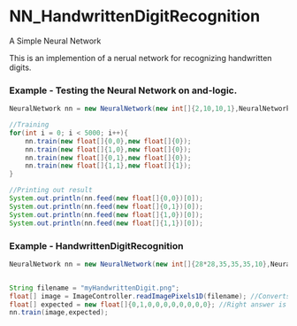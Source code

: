 # NN_HandwrittenDigitRecognition
A Simple Neural Network

This is an implemention of a nerual network for recognizing handwritten digits.

### Example - Testing the Neural Network on and-logic.
```Java
NeuralNetwork nn = new NeuralNetwork(new int[]{2,10,10,1},NeuralNetwork.TANH);

//Training
for(int i = 0; i < 5000; i++){
    nn.train(new float[]{0,0},new float[]{0});
    nn.train(new float[]{1,0},new float[]{0});
    nn.train(new float[]{0,1},new float[]{0});
    nn.train(new float[]{1,1},new float[]{1});
}

//Printing out result
System.out.println(nn.feed(new float[]{0,0})[0]);
System.out.println(nn.feed(new float[]{0,1})[0]);
System.out.println(nn.feed(new float[]{1,0})[0]);
System.out.println(nn.feed(new float[]{1,1})[0]);

```

### Example - HandwrittenDigitRecognition
```Java
NeuralNetwork nn = new NeuralNetwork(new int[]{28*28,35,35,35,10},NeuralNetwork.TANH);


String filename = "myHandwrittenDigit.png";
float[] image = ImageController.readImagePixels1D(filename); //Converts pixels from image to 1D-float array of grayscale values
float[] expected = new float[]{0,1,0,0,0,0,0,0,0,0}; //Right answer is the digit 1
nn.train(image,expected);
```
